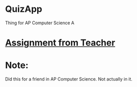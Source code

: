 # QuizApp
Thing for AP Computer Science A

# [Assignment from Teacher](../main/Assignment)

# Note:

Did this for a friend in AP Computer Science. Not actually in it.

